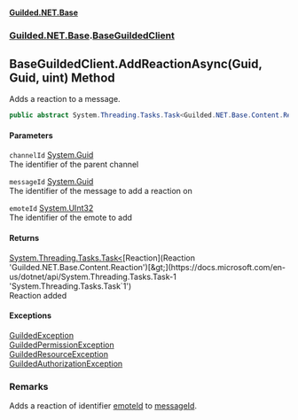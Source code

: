 
#### [Guilded.NET.Base](Guilded_NET_Base 'Guilded_NET_Base')
### [Guilded.NET.Base](Guilded_NET_Base#Guilded_NET_Base 'Guilded.NET.Base').[BaseGuildedClient](BaseGuildedClient 'Guilded.NET.Base.BaseGuildedClient')
## BaseGuildedClient.AddReactionAsync(Guid, Guid, uint) Method
Adds a reaction to a message.  
```csharp
public abstract System.Threading.Tasks.Task<Guilded.NET.Base.Content.Reaction> AddReactionAsync(System.Guid channelId, System.Guid messageId, uint emoteId);
```

#### Parameters
<a name='Guilded_NET_Base_BaseGuildedClient_AddReactionAsync(System_Guid_System_Guid_uint)_channelId'></a>
`channelId` [System.Guid](https://docs.microsoft.com/en-us/dotnet/api/System.Guid 'System.Guid')  
The identifier of the parent channel
  
<a name='Guilded_NET_Base_BaseGuildedClient_AddReactionAsync(System_Guid_System_Guid_uint)_messageId'></a>
`messageId` [System.Guid](https://docs.microsoft.com/en-us/dotnet/api/System.Guid 'System.Guid')  
The identifier of the message to add a reaction on
  
<a name='Guilded_NET_Base_BaseGuildedClient_AddReactionAsync(System_Guid_System_Guid_uint)_emoteId'></a>
`emoteId` [System.UInt32](https://docs.microsoft.com/en-us/dotnet/api/System.UInt32 'System.UInt32')  
The identifier of the emote to add
  

#### Returns
[System.Threading.Tasks.Task&lt;](https://docs.microsoft.com/en-us/dotnet/api/System.Threading.Tasks.Task-1 'System.Threading.Tasks.Task`1')[Reaction](Reaction 'Guilded.NET.Base.Content.Reaction')[&gt;](https://docs.microsoft.com/en-us/dotnet/api/System.Threading.Tasks.Task-1 'System.Threading.Tasks.Task`1')  
Reaction added

#### Exceptions
[GuildedException](GuildedException 'Guilded.NET.Base.GuildedException')  
[GuildedPermissionException](GuildedPermissionException 'Guilded.NET.Base.GuildedPermissionException')  
[GuildedResourceException](GuildedResourceException 'Guilded.NET.Base.GuildedResourceException')  
[GuildedAuthorizationException](GuildedAuthorizationException 'Guilded.NET.Base.GuildedAuthorizationException')  
### Remarks
Adds a reaction of identifier [emoteId](BaseGuildedClient_AddReactionAsync(Guid_Guid_uint)#Guilded_NET_Base_BaseGuildedClient_AddReactionAsync(System_Guid_System_Guid_uint)_emoteId 'Guilded.NET.Base.BaseGuildedClient.AddReactionAsync(System.Guid, System.Guid, uint).emoteId') to [messageId](BaseGuildedClient_AddReactionAsync(Guid_Guid_uint)#Guilded_NET_Base_BaseGuildedClient_AddReactionAsync(System_Guid_System_Guid_uint)_messageId 'Guilded.NET.Base.BaseGuildedClient.AddReactionAsync(System.Guid, System.Guid, uint).messageId').
